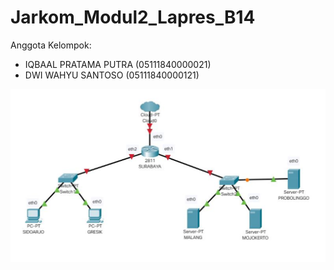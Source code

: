 # **Jarkom_Modul2_Lapres_B14**
Anggota Kelompok:
- IQBAAL PRATAMA PUTRA  (05111840000021)
- DWI WAHYU SANTOSO     (05111840000121)

![alt text](https://github.com/dws-in/Jarkom_Modul2_Lapres_B14/blob/main/images/topologi.PNG?raw=true)
